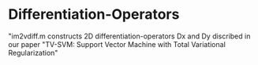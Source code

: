 # Differentiation-Operators

"im2vdiff.m constructs 2D differentiation-operators Dx and Dy discribed in our paper "TV-SVM: Support Vector Machine with Total Variational 
Regularization"
